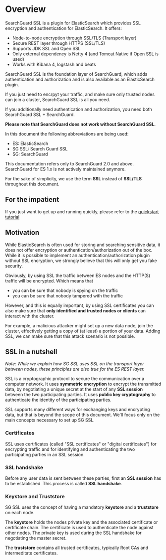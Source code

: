 # Overview

SearchGuard SSL is a plugin for ElasticSearch which provides SSL encryption and authentication for ElasticSearch. It offers:

* Node-to-node encryption through SSL/TLS (Transport layer)
* Secure REST layer through HTTPS (SSL/TLS)
* Supports JDK SSL and Open SSL
* Only external dependency is Netty 4 (and Tomcat Native if Open SSL is used)
* Works with Kibana 4, logstash and beats

SearchGuard SSL is the foundation layer of SearchGuard, which adds authentication and authorization and is also available as an ElasticSearch plugin.

If you just need to encrpyt your traffic, and make sure only trusted nodes can join a cluster, SearchGuard SSL is all you need.

If you additionally need authentication and authorization, you need both SearchGuard SSL + SearchGuard.

**Please note that SearchGuard does not work without SearchGuard SSL.**

In this document the following abbreviations are being used:

* ES: ElasticSearch
* SG SSL: Search Guard SSL
* SG: SearchGuard
 
This documentation refers only to SearchGuard 2.0 and above. SearchGuard for ES 1.x is not actively maintained anymore.

For the sake of simplicity, we use the term **SSL** instead of **SSL/TLS** throughout this document.

## For the impatient

If you just want to get up and running quickly, please refer to the [quickstart tutorial](2_quick_start.md)
## Motivation

While ElasticSearch is often used for storing and searching sensitive data, it does not offer encryption or authentication/authorization out of the box. While it is possible to implement an authentication/authorization plugin without SSL encryption, we strongly believe that this will only get you fake security. 

Obviously, by using SSL the traffic between ES nodes and the HTTP(S) traffic will be encrypted. Which means that

* you can be sure that nobody is spying on the traffic
* you can be sure that nobody tampered with the traffic

However, and this is equally important, by using SSL certificates you can also make sure that **only identified and trusted nodes or clients** can interact with the cluster.

For example, a malicious attacker might set up a new data node, join the cluster, effectively getting a copy of (at least) a portion of your data. Adding SSL, we can make sure that this attack scenario is not possible.

## SSL in a nutshell

*Note: While we explain how SG SSL uses SSL on the transport layer between nodes, these principles are also true for the ES REST layer.*

SSL is a cryptographic protocol to secure the communication over a computer network. It uses **symmetric encryption** to encrypt the transmitted data, by negotiating a unique secret at the start of any **SSL session** between the two participating parties. It uses **public key cryptography** 	to authenticate the identity of the participating parties.

SSL supports many different ways for exchanging keys and encrypting data, but that is beyond the scope of this document. We'll focus only on the main concepts necessary to set up SG SSL.

### Certificates

SSL uses certificates (called "SSL certificates" or "digital certificates") for encrypting traffic and for identifying and authenticating the two participating parties in an SSL session. 

### SSL handshake

Before any user data is sent between these parties, first an **SSL session** has to be established. This process is called **SSL handshake**.   

### Keystore and Truststore

SG SSL uses the concept of having a mandatory **keystore** and a **truststore** on each node.

The **keystore** holds the nodes private key and the associated certificate or certificate chain. The certificate is used to authenticate the node against other nodes. The private key is used during the SSL handshake for negotiating the master secret.

The **truststore** contains all trusted certificates, typically Root CAs and intermeditate certificates. 

